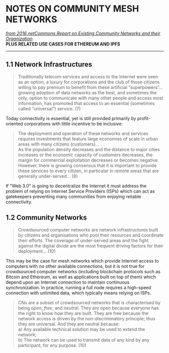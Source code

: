 # NOTES ON COMMUNITY MESH NETWORKS
[_from 2016 netCommons Report on Existing Community Networks and their Organization_](http://netcommons.eu/sites/default/files/attachment_0.pdf)  
__PLUS RELATED USE CASES FOR ETHEREUM AND IPFS__  

---

## 1.1 Network Infrastructures
> Traditionally telecom services
and access to the Internet were seen as an option,  a luxury for corporations and the club of those
citizens willing to pay premium to benefit from these artificial “superpowers”...  
 growing adoption of data networks as the best, and sometimes the only, option to communicate with many other people and access most information, has promoted that access to an essential (sometimes called “universal”) service.  (7)

Today connectivity is essential, yet is still provided primarily by profit-oriented corporations with little incentive to be inclusive:

> The deployment and operation of these networks and services requires investments that feature large economies of scale in urban areas with many citizens (customers)...  
As the population density decreases and the distance to major cities increases or the economic capacity of customers decreases, the margin for commercial exploitation decreases or becomes negative. However, there is growing consensus that it is important to provide these services to every citizen, in particular in remote areas that are generally under-served... (8)

If "Web 3.0" is going to decentralize the Internet it must address the problem of relying on Internet Service Providers (ISPs) which can act as gatekeepers preventing many communities from enjoying reliable connectivity.

## 1.2 Community Networks
> Crowdsourced computer networks are network infrastructures built by citizens and organisations who pool their resources and coordinate their efforts.  The coverage of under-served areas and the fight against the digital divide are the most frequent driving factors for their deployment... (10)

This may be the case for mesh networks which provide Internet access to computers with no other available connections, but it is not true for crowdsourced computer networks (including blockchain protocols such as Bitcoin and Ethereum, as well as applications built on top of them) which depend upon an Internet connection to maintain continuous synchronization. In practice, running a full node requires a high-speed connection with unlimited data, which typically means relying on ISPs.

> CNs are a subset of crowdsourced networks that is characterised by being
_open_, _free_, and _neutral_.
They are open because everyone has the right to know how they are built.  They are free because the network access is driven by the non-discriminatory principle; thus they are universal.  And they are
neutral because:  
a)  Any available technical solution may be used to extend the network;  
b)  The network can be used to transmit data of any kind by any participant, for any purpose. (10)  
